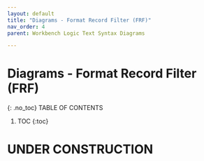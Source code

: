 ```yaml
---
layout: default
title: "Diagrams - Format Record Filter (FRF)"
nav_order: 4
parent: Workbench Logic Text Syntax Diagrams

---
```

# Diagrams - Format Record Filter (FRF)
{: .no_toc}
TABLE OF CONTENTS 
1. TOC
{:toc}  
 
# UNDER CONSTRUCTION



